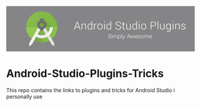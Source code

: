 <img src = https://github.com/pawanparihar05/Android-Studio-Plugins-Tricks/blob/master/assets/android_studio.png>

# Android-Studio-Plugins-Tricks
This repo contains the links to plugins and tricks for Android Studio i personally use 
